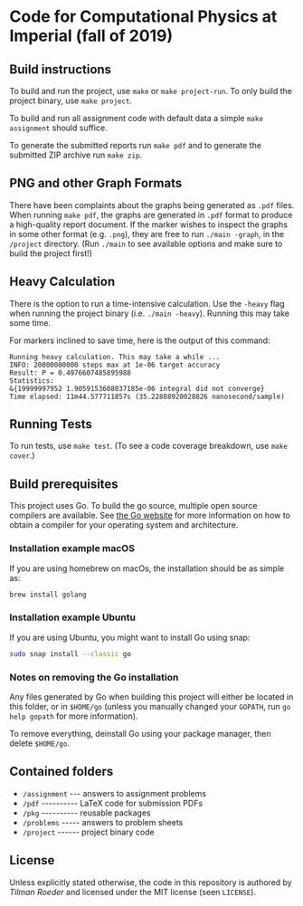 # Code for Computational Physics at Imperial (fall of 2019)

## Build instructions

To build and run the project, use `make` or `make project-run`. To only build the project binary,
use `make project`.

To build and run all assignment code with default data a simple `make assignment` should suffice.

To generate the submitted reports run `make pdf` and to generate the submitted ZIP archive run `make zip`.

## PNG and other Graph Formats

There have been complaints about the graphs being generated as `.pdf` files. When running `make pdf`,
the graphs are generated in `.pdf` format to produce a high-quality report document. If the marker
wishes to inspect the graphs in some other format (e.g. `.png`), they are free to run `./main -graph`,
in the `/project` directory. (Run `./main` to see available options and make sure to build the project
first!)

## Heavy Calculation

There is the option to run a time-intensive calculation. Use the `-heavy` flag when running the
project binary (i.e. `./main -heavy`). Running this may take some time.

For markers inclined to save time, here is the output of this command:

    Running heavy calculation. This may take a while ...
    INFO: 20000000000 steps max at 1e-06 target accuracy
    Result: P = 0.4976607485895988
    Statistics:
    &{19999997952 1.9059153608037185e-06 integral did not converge}
    Time elapsed: 11m44.577711857s (35.22888920028826 nanosecond/sample)

## Running Tests

To run tests, use `make test`. (To see a code coverage breakdown, use `make cover`.)

## Build prerequisites

This project uses Go. To build the go source, multiple open source compilers are available. See
[the Go website](https://golang.org) for more information on how to obtain a compiler for your
operating system and architecture.

### Installation example macOS

If you are using homebrew on macOs, the installation should be as simple as:
```bash
brew install golang
```

### Installation example Ubuntu

If you are using Ubuntu, you might want to install Go using snap:
```bash
sudo snap install --classic go
```

### Notes on removing the Go installation

Any files generated by Go when building this project will either be located in this folder, or in
`$HOME/go` (unless you manually changed your `GOPATH`, run `go help gopath` for more information).

To remove everything, deinstall Go using your package manager, then delete `$HOME/go`.


## Contained folders

- `/assignment` --- answers to assignment problems
- `/pdf` ---------- LaTeX code for submission PDFs
- `/pkg` ---------- reusable packages
- `/problems` ----- answers to problem sheets
- `/project` ------ project binary code


## License

Unless explicitly stated otherwise, the code in this repository is authored by _Tilman Roeder_ and
licensed under the MIT license (seen `LICENSE`).
